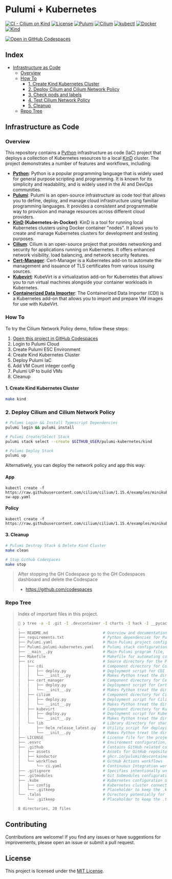 # Pulumi + Kubernetes

[![CI - Cilium on Kind](https://github.com/usrbinkat/cilium-kubernetes/actions/workflows/ci.yaml/badge.svg)](https://github.com/usrbinkat/cilium-kubernetes/actions/workflows/ci.yaml) [![License](https://img.shields.io/github/license/usrbinkat/iac-mesh-pac)]() [![Pulumi](https://img.shields.io/badge/pulumi-v3.101.1-blueviolet)](https://www.pulumi.com/docs/get-started/install/) [![Cilium](https://img.shields.io/badge/cilium-v1.14.5-blueviolet)](https://docs.cilium.io/en/v1.9/gettingstarted/kind/) [![kubectl](https://img.shields.io/badge/kubectl-v1.29.0-blueviolet)](https://kubernetes.io/docs/tasks/tools/install-kubectl/) [![Docker](https://img.shields.io/badge/docker-v24.0.7-blueviolet)](https://docs.docker.com/get-docker/) [![Kind](https://img.shields.io/badge/kind-v0.20.0-blueviolet)](https://kind.sigs.k8s.io/docs/user/quick-start/)

[![Open in GitHub Codespaces](https://github.com/codespaces/badge.svg)](https://codespaces.new/usrbinkat/pulumi-kubernetes?quickstart=1&devcontainer_path=.devcontainer%2Fdevcontainer.json)

## Index

- [Infrastructure as Code](#infrastructure-as-code)
  - [Overview](#overview)
  - [How To](#how-to)
    - [1. Create Kind Kubernetes Cluster](#1-create-kind-kubernetes-cluster)
    - [2. Deploy Cilium and Cilium Network Policy](#2-deploy-cilium-and-cilium-network-policy)
    - [3. Check pods and labels](#3-check-pods-and-labels)
    - [4. Test Cilium Network Policy](#4-test-cilium-network-policy)
    - [5. Cleanup](#4-cleanup)
  - [Repo Tree](#repo-tree)

## Infrastructure as Code

### Overview

This repository contains a [Python] infrastructure as code (IaC) project that deploys a collection of Kubernetes resources to a local [KinD](https://kind.sigs.k8s.io/) cluster. The project demonstrates a number of features and workflows, including:

- **[Python]**: Python is a popular programming language that is widely used for general purpose scripting and programming. It is known for its simplicity and readability, and is widely used in the AI and DevOps communities.
- **[Pulumi]**: Pulumi is an open-source infrastructure as code tool that allows you to define, deploy, and manage cloud infrastructure using familiar programming languages. It provides a consistent and programmable way to provision and manage resources across different cloud providers.
- **[KinD] (Kubernetes-in-Docker)**: KinD is a tool for running local Kubernetes clusters using Docker container "nodes". It allows you to create and manage Kubernetes clusters for development and testing purposes.
- **[Cilium]**: Cilium is an open-source project that provides networking and security for applications running on Kubernetes. It offers enhanced network visibility, load balancing, and network security features.
- **[Cert-Manager]**: Cert-Manager is a Kubernetes add-on to automate the management and issuance of TLS certificates from various issuing sources.
- **[Kubevirt]**: KubeVirt is a virtualization add-on for Kubernetes that allows you to run virtual machines alongside your container workloads in Kubernetes.
- **[Containerized Data Importer]**: The Containerized Data Importer (CDI) is a Kubernetes add-on that allows you to import and prepare VM images for use with KubeVirt.

[Cilium]: https://cilium.io
[Pulumi]: https://www.pulumi.com
[Kind]: https://kind.sigs.k8s.io
[Kubevirt]: https://kubevirt.io
[Cert-Manager]: https://cert-manager.io
[Containerized Data Importer]: https://kubevirt.io/user-guide/operations/containerized_data_importer
[Python]: https://www.python.org

### How To

To try the Cilium Network Policy demo, follow these steps:

1. [Open this project in GitHub Codespaces](https://codespaces.new/usrbinkat/cilium-kubernetes)
2. Login to Pulumi Cloud
3. Create Pulumi ESC Environment
4. Create Kind Kubernetes Cluster
5. Deploy Pulumi IaC
6. Add VM Count integer config
7. Pulumi UP to build VMs
8. Cleanup

#### 1. Create Kind Kubernetes Cluster

```bash
make kind
```

### 2. Deploy Cilium and Cilium Network Policy

```bash
# Pulumi Login && Install Typescript Dependencies
pulumi login && pulumi install

# Pulumi Create/Select Stack
pulumi stack select --create $GITHUB_USER/pulumi-kubernetes/kind

# Pulumi Deploy Stack
pulumi up
```

Alternatively, you can deploy the network policy and app this way:

#### App
```
kubectl create -f https://raw.githubusercontent.com/cilium/cilium/1.15.4/examples/minikube/http-sw-app.yaml
```

#### Policy
```
kubectl create -f https://raw.githubusercontent.com/cilium/cilium/1.15.4/examples/minikube/sw_l3_l4_policy.yaml
```

#### 3. Cleanup

```bash
# Pulumi Destroy Stack & Delete Kind Cluster
make clean

# Stop Github Codespaces
make stop
```

> After stopping the GH Codespace go to the GH Codespaces dashboard and delete the Codespace
>
> - https://github.com/codespaces

### Repo Tree

> Index of important files in this project.
>
> ```bash
> 🐋 ❯ tree -a -I .git -I .devcontainer -I charts -I hack -I __pycache__ -I venv -I .git -I .pulumi
> .
> ├── README.md                        # Overview and documentation for the project
> ├── requirements.txt                 # Python dependencies for Pulumi and other Python tools used in the project
> ├── Pulumi.yaml                      # Main Pulumi project configuration file
> ├── Pulumi.pulumi-kubernetes.yaml    # Pulumi stack configuration specific to the pulumi-kubernetes plugin
> ├── __main__.py                      # Main Pulumi program file, entry point for Pulumi deployments
> ├── Makefile                         # Makefile for automating common tasks and commands
> ├── src                              # Source directory for the Pulumi components/modules
> │   ├── cdi                          # Component directory for Containerized Data Importer (CDI) deployments
> │   │   ├── deploy.py                # Deployment script for CDI
> │   │   └── __init__.py              # Makes Python treat the directories as containing packages
> │   ├── cert_manager                 # Component directory for Cert-Manager deployments
> │   │   ├── deploy.py                # Deployment script for Cert-Manager
> │   │   └── __init__.py              # Makes Python treat the directories as containing packages
> │   ├── cilium                       # Component directory for Cilium network policies deployments
> │   │   ├── deploy.py                # Deployment script for Cilium
> │   │   └── __init__.py              # Makes Python treat the directories as containing packages
> │   ├── kubevirt                     # Component directory for KubeVirt deployments
> │   │   ├── deploy.py                # Deployment script for KubeVirt
> │   │   └── __init__.py              # Makes Python treat the directories as containing packages
> │   └── lib                          # Library directory for shared scripts and utilities
> │       ├── helm_release_latest.py   # Utility script for deploying the latest Helm releases
> │       └── __init__.py              # Makes Python treat the directories as containing packages
> ├── LICENSE                          # License file for the project
> ├── .envrc                           # Environment configuration, typically for direnv to load environment variables
> ├── .github                          # Contains GitHub related configurations and workflows
> │   ├── assets                       # Assets for GitHub repository, like images for README.md
> │   ├── konductor                    # ghcr.io/pulumi/devcontainer based Devcontainer image for project
> │   └── workflows                    # GitHub Actions workflows
> │       └── ci.yaml                  # Continuous Integration workflow configuration for GitHub Actions
> ├── .gitignore                       # Specifies intentionally untracked files to ignore by Git
> ├── .gitmodules                      # Git Submodules configuration file
> ├── .kube                            # Kubernetes configuration directory
> │   ├── config                       # Kubernetes cluster connection and authentication information
> │   └── .gitkeep                     # Placeholder to keep the .kube directory in Git despite being empty
> └── .talos                           # Directory potentially for Talos OS configuration or related files
>     └── .gitkeep                     # Placeholder to keep the .talos directory in Git despite being empty
>
> 8 directories, 20 files
> ```

## Contributing

Contributions are welcome! If you find any issues or have suggestions for improvements, please open an issue or submit a pull request.

## License

This project is licensed under the [MIT License](LICENSE).
